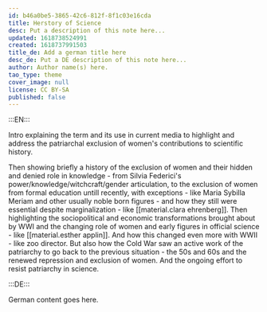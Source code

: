 ```yaml
---
id: b46a0be5-3865-42c6-812f-8f1c03e16cda
title: Herstory of Science
desc: Put a description of this note here...
updated: 1618738524991
created: 1618737991503
title_de: Add a german title here
desc_de: Put a DE description of this note here...
author: Author name(s) here.
tao_type: theme
cover_image: null
license: CC BY-SA
published: false
---
```


:::EN:::

Intro explaining the term and its use in current media to highlight and address the patriarchal exclusion of women's contributions to scientific history.

Then showing briefly a history of the exclusion of women and their hidden and denied role in knowledge - from Silvia Federici's power/knowledge/witchcraft/gender articulation, to the exclusion of women from formal education untill recently, with exceptions - like Maria Sybilla Meriam and other usually noble born figures - and how they still were essential despite marginalization - like [[material.clara ehrenberg]].
Then highlighting the sociopolitical and economic transformations brought about by WWI and the changing role of women and early figures in official science - like [[material.esther applin]]. And how this changed even more with WWII - like zoo director. But also how the Cold War saw an active work of the patriarchy to go back to the previous situation - the 50s and 60s and the renewed repression and exclusion of women. And the ongoing effort to resist patriarchy in science.

:::DE:::

German content goes here.
